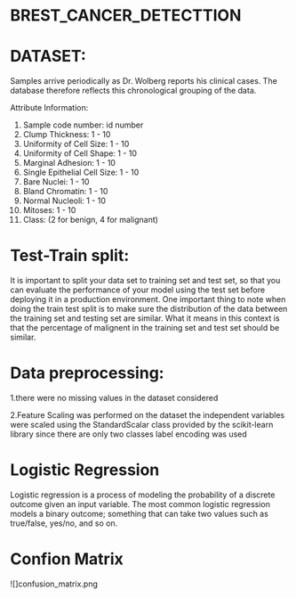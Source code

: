 # BREST_CANCER_DETECTTION
# DATASET:
Samples arrive periodically as Dr. Wolberg reports his clinical cases. The database therefore reflects this chronological grouping of the data. 

Attribute Information:

1. Sample code number: id number
2. Clump Thickness: 1 - 10
3. Uniformity of Cell Size: 1 - 10
4. Uniformity of Cell Shape: 1 - 10
5. Marginal Adhesion: 1 - 10
6. Single Epithelial Cell Size: 1 - 10
7. Bare Nuclei: 1 - 10
8. Bland Chromatin: 1 - 10
9. Normal Nucleoli: 1 - 10
10. Mitoses: 1 - 10
11. Class: (2 for benign, 4 for malignant)

# Test-Train split:
It is important to split your data set to training set and test set, so that you can evaluate the performance of your model using the test set before deploying it in a production environment. One important thing to note when doing the train test split is to make sure the distribution of the data between the training set and testing set are similar. What it means in this context is that the percentage of malignent in the training set and test set should be similar.

# Data preprocessing:
1.there were no missing values in the dataset considered

2.Feature Scaling was performed on the dataset
    the independent variables were scaled using the StandardScalar class provided by the scikit-learn library
    since there are only two classes label encoding was used
# Logistic Regression
Logistic regression is a process of modeling the probability of a discrete outcome given an input variable. The most common logistic regression models a binary outcome; something that can take two values such as true/false, yes/no, and so on. 
# Confion Matrix
![]confusion_matrix.png
  
